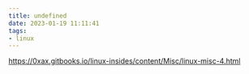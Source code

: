 ```yaml
---
title: undefined
date: 2023-01-19 11:11:41
tags:
- linux
---
```


https://0xax.gitbooks.io/linux-insides/content/Misc/linux-misc-4.html

